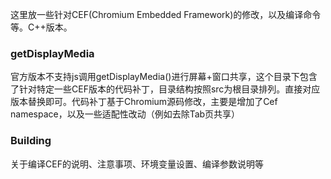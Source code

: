 这里放一些针对CEF(Chromium Embedded Framework)的修改，以及编译命令等。C++版本。

### getDisplayMedia
官方版本不支持js调用getDisplayMedia()进行屏幕+窗口共享，这个目录下包含了针对特定一些CEF版本的代码补丁，目录结构按照src为根目录排列。直接对应版本替换即可。代码补丁基于Chromium源码修改，主要是增加了Cef namespace，以及一些适配性改动（例如去除Tab页共享）

### Building
关于编译CEF的说明、注意事项、环境变量设置、编译参数说明等
